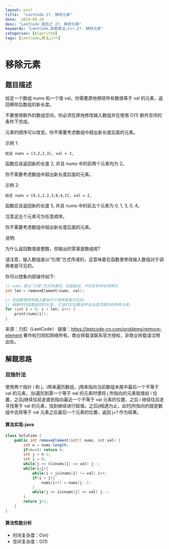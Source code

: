 ```yaml
---
layout: post
title:  "LeetCode 27. 移除元素"
date:  2019-09-29
desc: "LeetCode 题目之 27. 移除元素"
keywords: "LeetCode,刷题算法,C++,27. 移除元素"
categories: [Algorithm]
tags: [LeetCode,算法,C++]
---
```

# 移除元素

## 题目描述

给定一个数组 nums 和一个值 val，你需要原地移除所有数值等于 val 的元素，返回移除后数组的新长度。

不要使用额外的数组空间，你必须在原地修改输入数组并在使用 O(1) 额外空间的条件下完成。

元素的顺序可以改变。你不需要考虑数组中超出新长度后面的元素。

示例 1:

```
给定 nums = [3,2,2,3], val = 3,
```

函数应该返回新的长度 2, 并且 nums 中的前两个元素均为 2。

你不需要考虑数组中超出新长度后面的元素。

示例 2:

```
给定 nums = [0,1,2,2,3,0,4,2], val = 2,
```

函数应该返回新的长度 5, 并且 nums 中的前五个元素为 0, 1, 3, 0, 4。

注意这五个元素可为任意顺序。

你不需要考虑数组中超出新长度后面的元素。

说明:

为什么返回数值是整数，但输出的答案是数组呢?

请注意，输入数组是以“引用”方式传递的，这意味着在函数里修改输入数组对于调用者是可见的。

你可以想象内部操作如下:

```c
// nums 是以“引用”方式传递的。也就是说，不对实参作任何拷贝
int len = removeElement(nums, val);

// 在函数里修改输入数组对于调用者是可见的。
// 根据你的函数返回的长度, 它会打印出数组中该长度范围内的所有元素。
for (int i = 0; i < len; i++) {
    print(nums[i]);
}
```

来源：力扣（LeetCode）
链接：https://leetcode-cn.com/problems/remove-element
著作权归领扣网络所有。商业转载请联系官方授权，非商业转载请注明出处。

## 解题思路

### 双指针法

使用两个指针 i 和 j，i用来遍历数组，j用来指向当前数组末尾中最后一个不等于 val 的元素，当i遍历到第一个等于 val 的元素时便将 j 所指向的元素赋值给 i 位置，之后j继续往前走直到指向最近一个不等于 val 元素的位置，之后 i 继续往后走寻找等于 val 的元素，找到继续进行赋值。之后ij相遇为止，此时j所指向的就是数组中去除等于 val 元素之后最后一个元素的位置，返回 j+1 作为结果。

#### 算法实现-java

```java
class Solution {
    public int removeElement(int[] nums, int val) {
        int n = nums.length;
        if(n==0) return 0;
        int j = n-1;
        int i = 0;
        while(j >= 0&&nums[j] == val) j--;
        while(i<j){
            while(i < j&&nums[i] != val) i++;
            if(i < j){
                nums[i++] = nums[j--];
            }
            while(j >= i&&nums[j] == val) j--;
        }
        return j+1;
    }
}
```

#### 算法性能分析

- 时间复杂度：O(n)
- 空间复杂度：O(1)